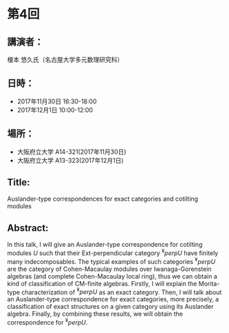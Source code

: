 # 第4回
## 講演者：  
榎本 悠久氏（名古屋大学多元数理研究科）

## 日時： 
- 2017年11月30日 16:30-18:00  
- 2017年12月1日 10:00-12:00

## 場所：
- 大阪府立大学 A14-321(2017年11月30日)  
- 大阪府立大学 A13-323(2017年12月1日)

## Title:  
Auslander-type correspondences for exact categories and cotilting modules

## Abstract:  
In this talk, I will give an Auslander-type correspondence for cotilting modules $U$ such that their Ext-perpendicular category $^¥perp U$ have finitely many indecomposables. The typical examples of such categories $^¥perp U$ are the category of Cohen-Macaulay modules over Iwanaga-Gorenstein algebras (and complete Cohen-Macaulay local ring), thus we can obtain a kind of classification of CM-finite algebras. Firstly, I will explain the Morita-type characterization of $^¥perp U$ as an exact category. Then, I will talk about an Auslander-type correspondence for exact categories, more precisely, a classification of exact structures on a given category using its Auslander algebra. Finally, by combining these results, we will obtain the correspondence for $^¥perp U$.